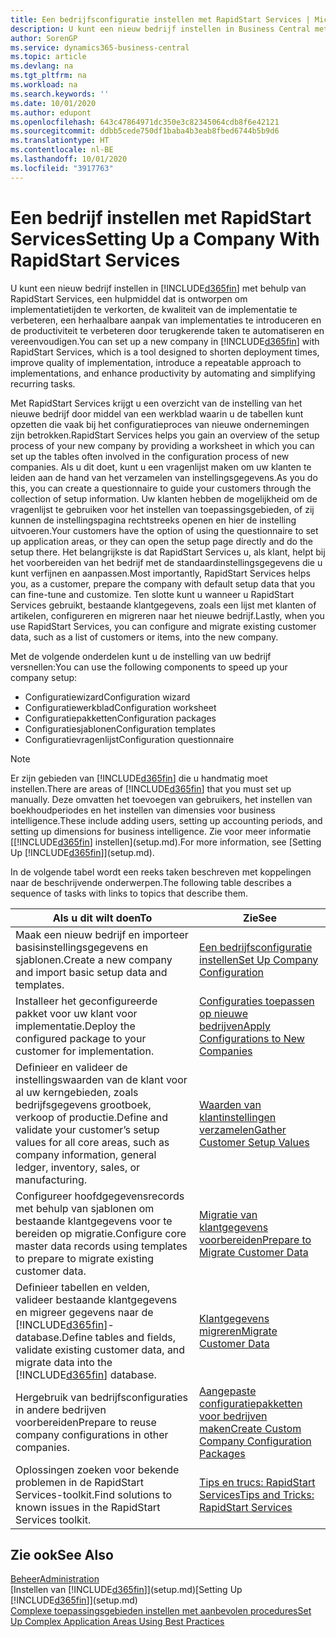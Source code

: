 ```yaml
---
title: Een bedrijfsconfiguratie instellen met RapidStart Services | Microsoft Docs
description: U kunt een nieuw bedrijf instellen in Business Central met behulp van RapidStart Services. Dit is een hulpmiddel dat is ontworpen om implementatietijden te verkorten, de kwaliteit van de implementatie te verbeteren, een herhaalbare aanpak van implementaties te introduceren en de productiviteit te verbeteren door terugkerende taken te automatiseren en vereenvoudigen.
author: SorenGP
ms.service: dynamics365-business-central
ms.topic: article
ms.devlang: na
ms.tgt_pltfrm: na
ms.workload: na
ms.search.keywords: ''
ms.date: 10/01/2020
ms.author: edupont
ms.openlocfilehash: 643c47864971dc350e3c82345064cdb8f6e42121
ms.sourcegitcommit: ddbb5cede750df1baba4b3eab8fbed6744b5b9d6
ms.translationtype: HT
ms.contentlocale: nl-BE
ms.lasthandoff: 10/01/2020
ms.locfileid: "3917763"
---
```

# <a name="setting-up-a-company-with-rapidstart-services"></a><span data-ttu-id="8b008-103">Een bedrijf instellen met RapidStart Services</span><span class="sxs-lookup"><span data-stu-id="8b008-103">Setting Up a Company With RapidStart Services</span></span>
<span data-ttu-id="8b008-104">U kunt een nieuw bedrijf instellen in [!INCLUDE[d365fin](includes/d365fin_md.md)] met behulp van RapidStart Services, een hulpmiddel dat is ontworpen om implementatietijden te verkorten, de kwaliteit van de implementatie te verbeteren, een herhaalbare aanpak van implementaties te introduceren en de productiviteit te verbeteren door terugkerende taken te automatiseren en vereenvoudigen.</span><span class="sxs-lookup"><span data-stu-id="8b008-104">You can set up a new company in [!INCLUDE[d365fin](includes/d365fin_md.md)] with RapidStart Services, which is a tool designed to shorten deployment times, improve quality of implementation, introduce a repeatable approach to implementations, and enhance productivity by automating and simplifying recurring tasks.</span></span>  

<span data-ttu-id="8b008-105">Met RapidStart Services krijgt u een overzicht van de instelling van het nieuwe bedrijf door middel van een werkblad waarin u de tabellen kunt opzetten die vaak bij het configuratieproces van nieuwe ondernemingen zijn betrokken.</span><span class="sxs-lookup"><span data-stu-id="8b008-105">RapidStart Services helps you gain an overview of the setup process of your new company by providing a worksheet in which you can set up the tables often involved in the configuration process of new companies.</span></span> <span data-ttu-id="8b008-106">Als u dit doet, kunt u een vragenlijst maken om uw klanten te leiden aan de hand van het verzamelen van instellingsgegevens.</span><span class="sxs-lookup"><span data-stu-id="8b008-106">As you do this, you can create a questionnaire to guide your customers through the collection of setup information.</span></span> <span data-ttu-id="8b008-107">Uw klanten hebben de mogelijkheid om de vragenlijst te gebruiken voor het instellen van toepassingsgebieden, of zij kunnen de instellingspagina rechtstreeks openen en hier de instelling uitvoeren.</span><span class="sxs-lookup"><span data-stu-id="8b008-107">Your customers have the option of using the questionnaire to set up application areas, or they can open the setup page directly and do the setup there.</span></span> <span data-ttu-id="8b008-108">Het belangrijkste is dat RapidStart Services u, als klant, helpt bij het voorbereiden van het bedrijf met de standaardinstellingsgegevens die u kunt verfijnen en aanpassen.</span><span class="sxs-lookup"><span data-stu-id="8b008-108">Most importantly, RapidStart Services helps you, as a customer, prepare the company with default setup data that you can fine-tune and customize.</span></span> <span data-ttu-id="8b008-109">Ten slotte kunt u wanneer u RapidStart Services gebruikt, bestaande klantgegevens, zoals een lijst met klanten of artikelen, configureren en migreren naar het nieuwe bedrijf.</span><span class="sxs-lookup"><span data-stu-id="8b008-109">Lastly, when you use RapidStart Services, you can configure and migrate existing customer data, such as a list of customers or items, into the new company.</span></span>

<span data-ttu-id="8b008-110">Met de volgende onderdelen kunt u de instelling van uw bedrijf versnellen:</span><span class="sxs-lookup"><span data-stu-id="8b008-110">You can use the following components to speed up your company setup:</span></span>  

-   <span data-ttu-id="8b008-111">Configuratiewizard</span><span class="sxs-lookup"><span data-stu-id="8b008-111">Configuration wizard</span></span>  
-   <span data-ttu-id="8b008-112">Configuratiewerkblad</span><span class="sxs-lookup"><span data-stu-id="8b008-112">Configuration worksheet</span></span>  
-   <span data-ttu-id="8b008-113">Configuratiepakketten</span><span class="sxs-lookup"><span data-stu-id="8b008-113">Configuration packages</span></span>  
-   <span data-ttu-id="8b008-114">Configuratiesjablonen</span><span class="sxs-lookup"><span data-stu-id="8b008-114">Configuration templates</span></span>  
-   <span data-ttu-id="8b008-115">Configuratievragenlijst</span><span class="sxs-lookup"><span data-stu-id="8b008-115">Configuration questionnaire</span></span>  

> [!Note]  
>  <span data-ttu-id="8b008-116">Er zijn gebieden van [!INCLUDE[d365fin](includes/d365fin_md.md)] die u handmatig moet instellen.</span><span class="sxs-lookup"><span data-stu-id="8b008-116">There are areas of [!INCLUDE[d365fin](includes/d365fin_md.md)] that you must set up manually.</span></span> <span data-ttu-id="8b008-117">Deze omvatten het toevoegen van gebruikers, het instellen van boekhoudperiodes en het instellen van dimensies voor business intelligence.</span><span class="sxs-lookup"><span data-stu-id="8b008-117">These include adding users, setting up accounting periods, and setting up dimensions for business intelligence.</span></span> <span data-ttu-id="8b008-118">Zie voor meer informatie [[!INCLUDE[d365fin](includes/d365fin_md.md)] instellen](setup.md).</span><span class="sxs-lookup"><span data-stu-id="8b008-118">For more information, see [Setting Up [!INCLUDE[d365fin](includes/d365fin_md.md)]](setup.md).</span></span>

 <span data-ttu-id="8b008-119">In de volgende tabel wordt een reeks taken beschreven met koppelingen naar de beschrijvende onderwerpen.</span><span class="sxs-lookup"><span data-stu-id="8b008-119">The following table describes a sequence of tasks with links to topics that describe them.</span></span>

|<span data-ttu-id="8b008-120">**Als u dit wilt doen**</span><span class="sxs-lookup"><span data-stu-id="8b008-120">**To**</span></span>|<span data-ttu-id="8b008-121">**Zie**</span><span class="sxs-lookup"><span data-stu-id="8b008-121">**See**</span></span>|  
|------------|-------------|  
|<span data-ttu-id="8b008-122">Maak een nieuw bedrijf en importeer basisinstellingsgegevens en sjablonen.</span><span class="sxs-lookup"><span data-stu-id="8b008-122">Create a new company and import basic setup data and templates.</span></span>|[<span data-ttu-id="8b008-123">Een bedrijfsconfiguratie instellen</span><span class="sxs-lookup"><span data-stu-id="8b008-123">Set Up Company Configuration</span></span>](admin-set-up-company-configuration.md)|  
|<span data-ttu-id="8b008-124">Installeer het geconfigureerde pakket voor uw klant voor implementatie.</span><span class="sxs-lookup"><span data-stu-id="8b008-124">Deploy the configured package to your customer for implementation.</span></span>|[<span data-ttu-id="8b008-125">Configuraties toepassen op nieuwe bedrijven</span><span class="sxs-lookup"><span data-stu-id="8b008-125">Apply Configurations to New Companies</span></span>](admin-apply-configuration-to-new-companies.md)|
|<span data-ttu-id="8b008-126">Definieer en valideer de instellingswaarden van de klant voor al uw kerngebieden, zoals bedrijfsgegevens grootboek, verkoop of productie.</span><span class="sxs-lookup"><span data-stu-id="8b008-126">Define and validate your customer’s setup values for all core areas, such as company information, general ledger, inventory, sales, or manufacturing.</span></span>|[<span data-ttu-id="8b008-127">Waarden van klantinstellingen verzamelen</span><span class="sxs-lookup"><span data-stu-id="8b008-127">Gather Customer Setup Values</span></span>](admin-gather-customer-setup-values.md)|  
|<span data-ttu-id="8b008-128">Configureer hoofdgegevensrecords met behulp van sjablonen om bestaande klantgegevens voor te bereiden op migratie.</span><span class="sxs-lookup"><span data-stu-id="8b008-128">Configure core master data records using templates to prepare to migrate existing customer data.</span></span>|[<span data-ttu-id="8b008-129">Migratie van klantgegevens voorbereiden</span><span class="sxs-lookup"><span data-stu-id="8b008-129">Prepare to Migrate Customer Data</span></span>](admin-use-templates-to-prepare-customer-data-for-migration.md)|  
|<span data-ttu-id="8b008-130">Definieer tabellen en velden, valideer bestaande klantgegevens en migreer gegevens naar de [!INCLUDE[d365fin](includes/d365fin_md.md)]-database.</span><span class="sxs-lookup"><span data-stu-id="8b008-130">Define tables and fields, validate existing customer data, and migrate data into the [!INCLUDE[d365fin](includes/d365fin_md.md)] database.</span></span>|[<span data-ttu-id="8b008-131">Klantgegevens migreren</span><span class="sxs-lookup"><span data-stu-id="8b008-131">Migrate Customer Data</span></span>](admin-migrate-customer-data.md)|
|<span data-ttu-id="8b008-132">Hergebruik van bedrijfsconfiguraties in andere bedrijven voorbereiden</span><span class="sxs-lookup"><span data-stu-id="8b008-132">Prepare to reuse company configurations in other companies.</span></span>|[<span data-ttu-id="8b008-133">Aangepaste configuratiepakketten voor bedrijven maken</span><span class="sxs-lookup"><span data-stu-id="8b008-133">Create Custom Company Configuration Packages</span></span>](admin-how-to-create-custom-company-configuration-packages.md)|
|<span data-ttu-id="8b008-134">Oplossingen zoeken voor bekende problemen in de RapidStart Services-toolkit.</span><span class="sxs-lookup"><span data-stu-id="8b008-134">Find solutions to known issues in the RapidStart Services toolkit.</span></span>|[<span data-ttu-id="8b008-135">Tips en trucs: RapidStart Services</span><span class="sxs-lookup"><span data-stu-id="8b008-135">Tips and Tricks: RapidStart Services</span></span>](admin-tips-and-tricks-rapidstart-services.md)|  

## <a name="see-also"></a><span data-ttu-id="8b008-136">Zie ook</span><span class="sxs-lookup"><span data-stu-id="8b008-136">See Also</span></span>  
[<span data-ttu-id="8b008-137">Beheer</span><span class="sxs-lookup"><span data-stu-id="8b008-137">Administration</span></span>](admin-setup-and-administration.md)  
<span data-ttu-id="8b008-138">[Instellen van [!INCLUDE[d365fin](includes/d365fin_md.md)]](setup.md)</span><span class="sxs-lookup"><span data-stu-id="8b008-138">[Setting Up [!INCLUDE[d365fin](includes/d365fin_md.md)]](setup.md)</span></span>  
[<span data-ttu-id="8b008-139">Complexe toepassingsgebieden instellen met aanbevolen procedures</span><span class="sxs-lookup"><span data-stu-id="8b008-139">Set Up Complex Application Areas Using Best Practices</span></span>](set-up-complex-application-areas-using-best-practices.md)   
